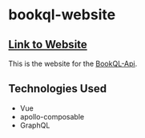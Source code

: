 # bookql-website
## [Link to Website]()
This is the website for the [BookQL-Api](https://michaelt-w23.github.io/bookql-website/).

## Technologies Used
- Vue
- apollo-composable
- GraphQL
